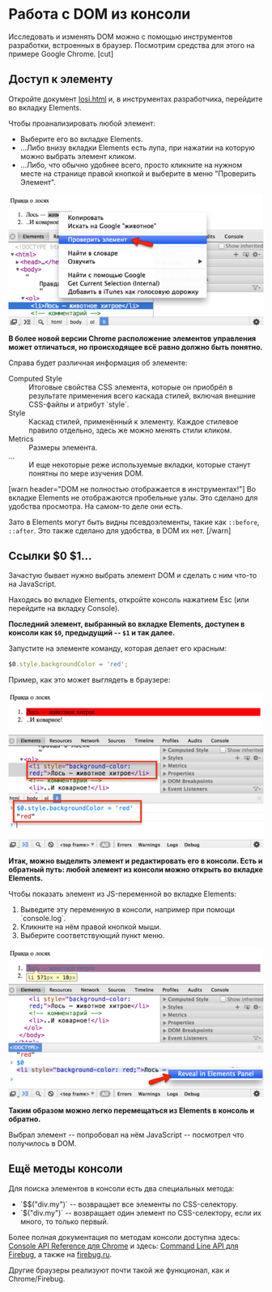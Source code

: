 # Работа с DOM из консоли

Исследовать и изменять DOM можно с помощью инструментов разработки, встроенных в браузер. Посмотрим средства для этого на примере Google Chrome.
[cut]

## Доступ к элементу

Откройте документ [losi.html](/files/tutorial/browser/dom/dom-tree/losi.html) и, в инструментах разработчика, перейдите во вкладку Elements.

Чтобы проанализировать любой элемент:
<ul>
<li>Выберите его во вкладке Elements.</li>
<li>...Либо внизу вкладки Elements есть лупа, при нажатии на которую можно выбрать элемент кликом.</li>
<li>...Либо, что обычно удобнее всего, просто кликните на нужном месте на странице правой кнопкой и выберите в меню "Проверить Элемент".</li>
</ul>

<img src="1.png">

**В более новой версии Chrome расположение элементов управления может отличаться, но происходящее всё равно должно быть понятно.**

Справа будет различная информация об элементе:
<dl>
<dt>Computed Style</dt>
<dd>Итоговые свойства CSS элемента, которые он приобрёл в результате применения всего каскада стилей, включая внешние CSS-файлы и атрибут `style`.</dd>
<dt>Style</dt>
<dd>Каскад стилей, применённый к элементу. Каждое стилевое правило отдельно, здесь же можно менять стили кликом.</dd>
<dt>Metrics</dt>
<dd>Размеры элемента.</dd>
<dt>...</dt>
<dd>И еще некоторые реже используемые вкладки, которые станут понятны по мере изучения DOM.</dd>
</dl>

[warn header="DOM не полностью отображается в инструментах!"]
Во вкладке Elements не отображаются пробельные узлы. Это сделано для удобства просмотра. На самом-то деле они есть. 

Зато в Elements могут быть видны псевдоэлементы, такие как `::before`, `::after`. Это также сделано для удобства, в DOM их нет.
[/warn]


## Ссылки $0 $1...

Зачастую бывает нужно выбрать элемент DOM и сделать с ним что-то на JavaScript. 

Находясь во вкладке Elements, откройте консоль нажатием Esc (или перейдите на вкладку Console).

**Последний элемент, выбранный во вкладке Elements, доступен в консоли как `$0`, предыдущий -- `$1` и так далее.**

Запустите на элементе команду, которая делает его красным:

```js
$0.style.backgroundColor = 'red';
```

Пример, как это может выглядеть в браузере:

<img src="2.png">

**Итак, можно выделить элемент и редактировать его в консоли. Есть и обратный путь: любой элемент из консоли можно открыть во вкладке Elements.**

Чтобы показать элемент из JS-переменной во вкладке Elements:
<ol>
<li>Выведите эту переменную в консоли, например при помощи `console.log`.</li>
<li>Кликните на нём правой кнопкой мыши.</li>
<li>Выберите соответствующий пункт меню.</li>
</ol>

<img src="3.png">

**Таким образом можно легко перемещаться из Elements в консоль и обратно.**

Выбрал элемент -- попробовал на нём JavaScript -- посмотрел что получилось в DOM.

## Ещё методы консоли

Для поиска элементов в консоли есть два специальных метода:
<ul>
<li>`$$("div.my")` -- возвращает все элементы по CSS-селектору.</li>
<li>`$("div.my")` -- возвращает один элемент по CSS-селектору, если их много, то только первый.</li>
</ul>

Более полная документация по методам консоли доступна здесь: [Console API Reference для Chrome](https://developers.google.com/chrome-developer-tools/docs/console-api) и здесь:  [Command Line API для Firebug](https://getfirebug.com/wiki/index.php/Command_Line_API), а также на [firebug.ru](http://firebug.ru).

Другие браузеры реализуют почти такой же функционал, как и Chrome/Firebug.

